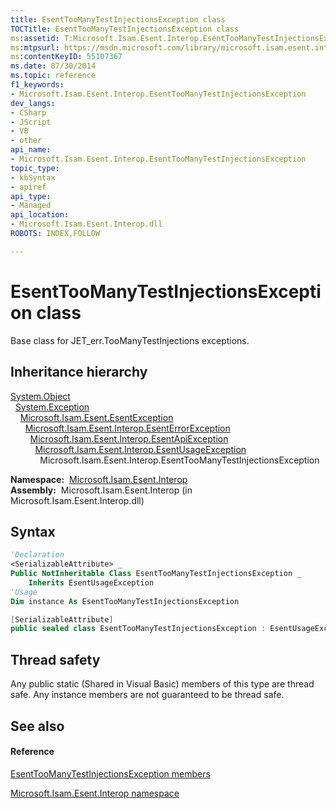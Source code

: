 ```yaml
---
title: EsentTooManyTestInjectionsException class
TOCTitle: EsentTooManyTestInjectionsException class
ms:assetid: T:Microsoft.Isam.Esent.Interop.EsentTooManyTestInjectionsException
ms:mtpsurl: https://msdn.microsoft.com/library/microsoft.isam.esent.interop.esenttoomanytestinjectionsexception(v=EXCHG.10)
ms:contentKeyID: 55107367
ms.date: 07/30/2014
ms.topic: reference
f1_keywords:
- Microsoft.Isam.Esent.Interop.EsentTooManyTestInjectionsException
dev_langs:
- CSharp
- JScript
- VB
- other
api_name: 
- Microsoft.Isam.Esent.Interop.EsentTooManyTestInjectionsException
topic_type: 
- kbSyntax
- apiref
api_type: 
- Managed
api_location: 
- Microsoft.Isam.Esent.Interop.dll
ROBOTS: INDEX,FOLLOW

---
```


# EsentTooManyTestInjectionsException class

Base class for JET_err.TooManyTestInjections exceptions.

## Inheritance hierarchy

[System.Object](/dotnet/api/system.object)  
  [System.Exception](/dotnet/api/system.exception)  
    [Microsoft.Isam.Esent.EsentException](dn292088\(v=exchg.10\).md)  
      [Microsoft.Isam.Esent.Interop.EsentErrorException](dn274314\(v=exchg.10\).md)  
        [Microsoft.Isam.Esent.Interop.EsentApiException](dn334231\(v=exchg.10\).md)  
          [Microsoft.Isam.Esent.Interop.EsentUsageException](dn350849\(v=exchg.10\).md)  
            Microsoft.Isam.Esent.Interop.EsentTooManyTestInjectionsException  

**Namespace:**  [Microsoft.Isam.Esent.Interop](hh596136\(v=exchg.10\).md)  
**Assembly:**  Microsoft.Isam.Esent.Interop (in Microsoft.Isam.Esent.Interop.dll)

## Syntax

``` vb
'Declaration
<SerializableAttribute> _
Public NotInheritable Class EsentTooManyTestInjectionsException _
    Inherits EsentUsageException
'Usage
Dim instance As EsentTooManyTestInjectionsException
```

``` csharp
[SerializableAttribute]
public sealed class EsentTooManyTestInjectionsException : EsentUsageException
```

## Thread safety

Any public static (Shared in Visual Basic) members of this type are thread safe. Any instance members are not guaranteed to be thread safe.

## See also

#### Reference

[EsentTooManyTestInjectionsException members](dn350803\(v=exchg.10\).md)

[Microsoft.Isam.Esent.Interop namespace](hh596136\(v=exchg.10\).md)